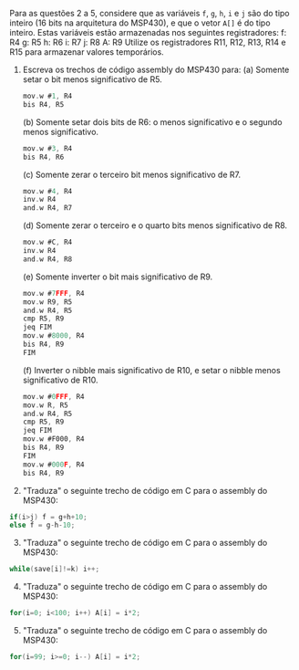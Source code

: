 Para as questões 2 a 5, considere que as variáveis `f`, `g`, `h`, `i` e `j` são do tipo inteiro (16 bits na arquitetura do MSP430), e que o vetor `A[]` é do tipo inteiro. Estas variáveis estão armazenadas nos seguintes registradores:
	f: R4
	g: R5
	h: R6
	i: R7
	j: R8
	A: R9
Utilize os registradores R11, R12, R13, R14 e R15 para armazenar valores temporários.

1. Escreva os trechos de código assembly do MSP430 para:
	(a) Somente setar o bit menos significativo de R5.
	```C 
	mov.w #1, R4
	bis R4, R5
	```
	(b) Somente setar dois bits de R6: o menos significativo e o segundo menos significativo.
	```C 
	mov.w #3, R4
	bis R4, R6
	```
	(c) Somente zerar o terceiro bit menos significativo de R7.
	```C 
	mov.w #4, R4
	inv.w R4
	and.w R4, R7
	```	
	(d) Somente zerar o terceiro e o quarto bits menos significativo de R8.
	```C 
	mov.w #C, R4
	inv.w R4
	and.w R4, R8
	```	
	(e) Somente inverter o bit mais significativo de R9.
	```C 
	mov.w #7FFF, R4
	mov.w R9, R5
	and.w R4, R5
	cmp R5, R9
	jeq FIM
	mov.w #8000, R4
	bis R4, R9
	FIM
	```	
	(f) Inverter o nibble mais significativo de R10, e setar o nibble menos significativo de R10. 
	```C 
	mov.w #0FFF, R4
	mov.w R, R5
	and.w R4, R5
	cmp R5, R9
	jeq FIM
	mov.w #F000, R4
	bis R4, R9
	FIM
	mov.w #000F, R4
	bis R4, R9
	```
2. "Traduza" o seguinte trecho de código em C para o assembly do MSP430:

```C
if(i>j) f = g+h+10;
else f = g-h-10;
```

3. "Traduza" o seguinte trecho de código em C para o assembly do MSP430:

```C
while(save[i]!=k) i++;
```

4. "Traduza" o seguinte trecho de código em C para o assembly do MSP430:

```C
for(i=0; i<100; i++) A[i] = i*2;
```

5. "Traduza" o seguinte trecho de código em C para o assembly do MSP430:

```C
for(i=99; i>=0; i--) A[i] = i*2;
```
